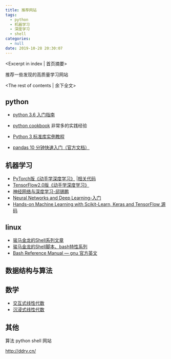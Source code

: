 ```yaml
---
title: 推荐网站
tags:
  - python
  - 机器学习
  - 深度学习
  - shell
categories:
  - null
date: 2019-10-28 20:30:07
---
```

<Excerpt in index | 首页摘要> 

推荐一些发现的高质量学习网站

<!-- more -->
<The rest of contents | 余下全文>

## python

-   [python 3.6 入门指南](http://www.pythondoc.com/pythontutorial3/)

-   [python cookbook](https://python3-cookbook.readthedocs.io/zh_CN/latest/index.html) 非常多的实践经验

-   [Python 3 标准库实例教程]( https://learnku.com/docs/pymotw)

-   [pandas 10 分钟快速入门（官方文档）](https://pandas.pydata.org/pandas-docs/stable/getting_started/10min.html)

## 机器学习

-   [PyTorch版《动手学深度学习》](https://tangshusen.me/Dive-into-DL-PyTorch/#/) |[相关代码](https://github.com/ShusenTang/Dive-into-DL-PyTorch)
-   [TensorFlow2.0版《动手学深度学习》](https://trickygo.github.io/Dive-into-DL-TensorFlow2.0/#/) 
-   [神经网络与深度学习-邱锡鹏](https://nndl.github.io)
-   [Neural Networks and Deep Learning-入门](http://neuralnetworksanddeeplearning.com/chap1.html)
-   [Hands-on Machine Learning with Scikit-Learn, Keras and TensorFlow 源码](https://github.com/ageron/handson-ml2)

## linux

-   [骏马金龙的Shell系列文章](https://www.junmajinlong.com/shell/index/)
-   [骏马金龙的Shell脚本、bash特性系列](https://www.cnblogs.com/f-ck-need-u/p/7048359.html#blogshell)
-   [Bash Reference Manual — gnu 官方英文](https://www.gnu.org/savannah-checkouts/gnu/bash/manual/bash.html)

## 数据结构与算法

## 数学
-   [交互式线性代数](http://textbooks.math.gatech.edu/ila/index.html)
-   [沉浸式线性代数](http://immersivemath.com/ila/index.html)

## 其他

算法 python shell 网站

http://ddrv.cn/
